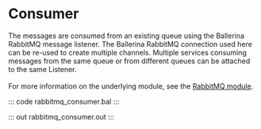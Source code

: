# Consumer

The messages are consumed from an
existing queue using the Ballerina RabbitMQ message listener.
The Ballerina RabbitMQ connection used here can be re-used to create
multiple channels.
Multiple services consuming messages from the same queue or from
different queues can be attached to the same Listener.<br/><br/>
For more information on the underlying module, 
see the [RabbitMQ module](https://docs.central.ballerina.io/ballerinax/rabbitmq/latest).

::: code rabbitmq_consumer.bal :::

::: out rabbitmq_consumer.out :::